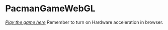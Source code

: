 # PacmanGameWebGL
[*Play the game here*](https://pnikrat.github.io/PacmanGameWebGL/)
Remember to turn on Hardware acceleration in browser.
